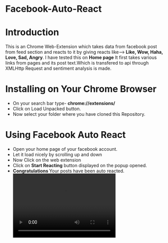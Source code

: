 # Facebook-Auto-React
# Introduction
This is an Chrome Web-Extension which takes data from facebook post from feed section and reacts to it by giving reacts like--><b>         Like, Wow, Haha, Love, Sad, Angry</b>.
I have tested this on <b>Home page</b>
It first takes various links from pages and its post text.Which is transfered to api through XMLHttp Request and sentiment analysis is made.
# Installing on Your Chrome Browser
* On your search bar type- <b>chrome://extensions/ </b>
* Click on Load Unpacked button.
* Now select your folder where you have cloned this Repository.
 # Using Facebook Auto React
 * Open your home page of your facebook account.
 * Let it load nicely by scrolling up and down
 * Now Click on the web extension
 * Click on <b> Start Reacting</b> button displayed on the popup opened.
 * <b>Congratulations </b> Your posts have been auto reacted.
 <video src="Facebook Auto React.mov" width="320" height="200" controls preload></video>
 
